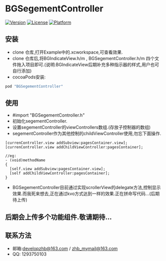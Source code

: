 # BGSegementController

[![Version](https://img.shields.io/cocoapods/v/BGSegementController.svg?style=flat)](http://cocoapods.org/pods/BGSegementController)
[![License](https://img.shields.io/cocoapods/l/BGSegementController.svg?style=flat)](http://cocoapods.org/pods/BGSegementController)
[![Platform](https://img.shields.io/cocoapods/p/BGSegementController.svg?style=flat)](http://cocoapods.org/pods/BGSegementController)

## 安装

* clone 仓库,打开Example中的.xcworkspace,可查看效果.
* clone 仓库后,将BGIndicateView.h/m , BGSegementController.h/m 四个文件拖入项目即可.(说明:BGIndicateView后期补充多种指示器的样式,用户也可自行添加)
* cocoaPods安装:
```ruby
pod "BGSegementController"
```

## 使用

* #import "BGSegementController.h"
* 初始化segementController.
* 设置segementController的viewControllers数组.(存放子控制器的数组)
* segementController作为其他控制的childViewController使用,勿忘下面操作.
```objc
[currenController.view addSubview:pagesContainer.view];
[currenController.view addChildViewController:pagesContainer];

//eg:
- (void)methodName
{
  [self.view addSubview:pagesContainer.view];
  [self addChildViewController:pagesContainer];
}
```

* BGSegementController目前通过实现scrollerView的delegate方法,控制显示效果.而我死来想去,正在通过kvo方式达到一样的效果.正在拼命写代码...(后期待上传)

## 后期会上传多个功能组件.敬请期待...

## 联系方法

* 邮箱:developzhb@163.com / zhb_mymail@163.com
* QQ: 1293750103

